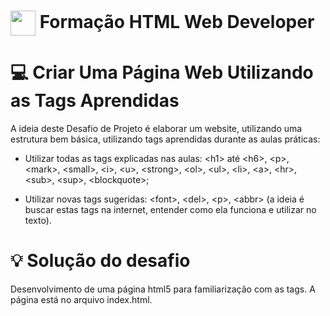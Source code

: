 <h1>
    <a href="https://www.dio.me/">
     <img align="center" width="40px" src="https://hermes.digitalinnovation.one/assets/diome/logo-minimized.png"></a>
    <span>Formação HTML Web Developer</span>
</h1>

# :computer: Criar Uma Página Web Utilizando as Tags Aprendidas

A ideia deste Desafio de Projeto é elaborar um website, utilizando uma estrutura bem básica, utilizando tags aprendidas durante as aulas práticas:
 
* Utilizar todas as tags explicadas nas aulas: \<h1> até \<h6>, \<p>, \<mark>, \<small>, \<i>, \<u>, \<strong>, \<ol>, \<ul>, \<li>, \<a>, \<hr>, \<sub>, \<sup>, \<blockquote>;

* Utilizar novas tags sugeridas: \<font>, \<del>, \<p>, \<abbr> (a ideia é buscar estas tags na internet, entender como ela funciona e utilizar no texto).

# :bulb: Solução do desafio

Desenvolvimento de uma página html5 para familiarização com as tags. A página está no arquivo index.html.

